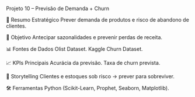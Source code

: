 Projeto 10 – Previsão de Demanda + Churn

📌 Resumo Estratégico
Prever demanda de produtos e risco de abandono de clientes.

🎯 Objetivo
Antecipar sazonalidades e prevenir perdas de receita.

📊 Fontes de Dados
Olist Dataset.
Kaggle Churn Dataset.

📈 KPIs Principais
Acurácia da previsão.
Taxa de churn prevista.

📖 Storytelling
Clientes e estoques sob risco → prever para sobreviver.

🛠️ Ferramentas
Python (Scikit-Learn, Prophet, Seaborn, Matplotlib).